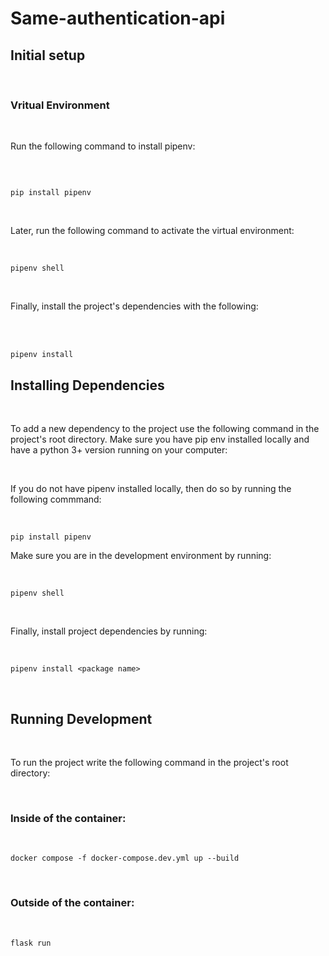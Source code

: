# Same-authentication-api

## Initial setup

<br>

### Vritual Environment

<br/>

Run the following command to install pipenv:

<br/>

```

pip install pipenv
```

<br/>

Later, run the following command to activate the virtual environment:

<br/>

```
pipenv shell
```

<br/>

Finally, install the project's dependencies with the following:

<br/>

<br/>

```
pipenv install
```

## Installing Dependencies

<br/>

To add a new dependency to the project use the following command in the project's root directory. Make sure you have pip env installed locally and have a python 3+ version running on your computer:

<br/>

If you do not have pipenv installed locally, then do so by running the following commmand:

<br/>

```
pip install pipenv
```

Make sure you are in the development environment by running:

<br/>

```
pipenv shell
```

<br/>

Finally, install project dependencies by running:

<br/>

```
pipenv install <package name>
```

<br/>

## Running Development

<br/>

To run the project write the following command in the project's root directory:

<br/>

### Inside of the container:

<br/>

```
docker compose -f docker-compose.dev.yml up --build
```

<br/>

### Outside of the container:

<br/>

```
flask run
```
